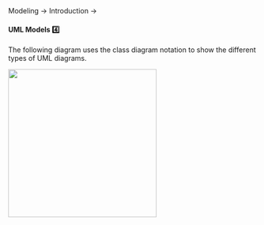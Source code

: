 <link rel="stylesheet" href="{{baseUrl}}/css/textbook.css">

<div class="website-content">

<div id="path">Modeling &rarr; Introduction &rarr;</div>

<div id="title">

#### UML Models :four:

</div>

<div id="body">

The following diagram uses the class diagram notation to show the different types of UML diagrams.

<img src="{{baseUrl}}/modeling/introduction/umlModels/images/modelDiagram.png" height="300" />
<p/>

</div>

<div id="extras">
</div>

</div>
